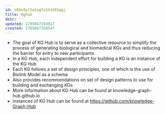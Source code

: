 ```yaml
---
id: o8bu4pl5w2ag7o1h3401qgj
title: Kghub
desc: ''
updated: 1705847393017
created: 1705847350547
---
```


- The goal of KG Hub is to serve as a collective resource to simplify the process of generating biological and biomedical KGs and thus reducing the barrier for entry to new participants
- In a KG Hub, each independent effort for building a KG is an instance of the KG Hub
- Each KG follows a set of design principles, one of which is the use of Biolink Model as a schema
- Also provides recommendations on set of design patterns to use for building and exchanging KGs
- More information about KG Hub can be found at knowledge-graph-hub.github.io
- Instances of KG Hub can be found at https://github.com/knowledge-Graph-Hub
